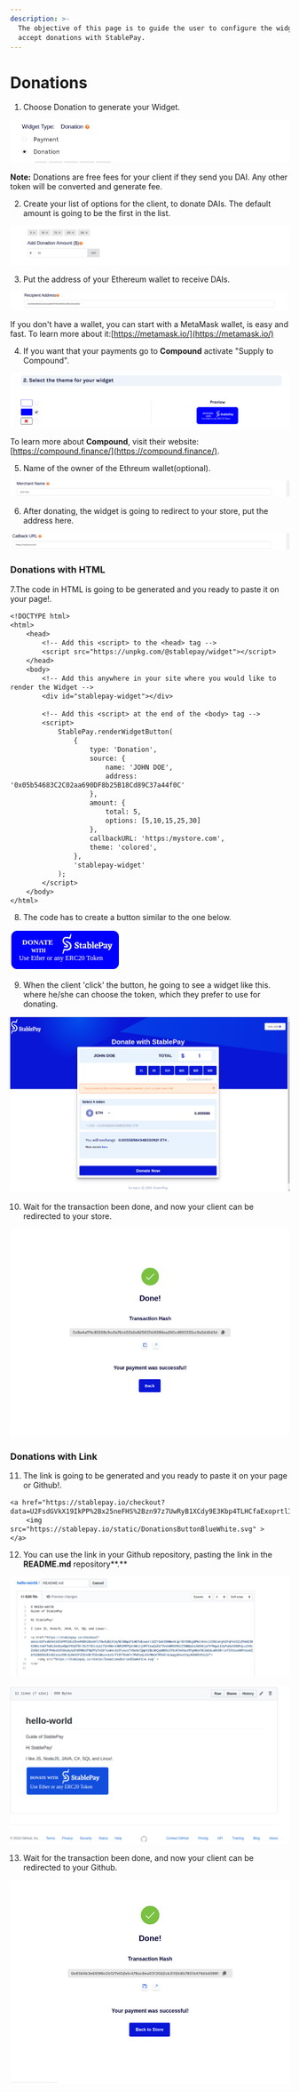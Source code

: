 ```yaml
---
description: >-
  The objective of this page is to guide the user to configure the widget for
  accept donations with StablePay.
---
```


# Donations

1. Choose Donation to generate your Widget.

![](../.gitbook/assets/image%20%2833%29.png)

**Note:** Donations are free fees for your client if they send you DAI. Any other token will be converted and generate fee.

2. Create your list of options for the client, to donate DAIs. The default amount is going to be the first in the list.

![](../.gitbook/assets/image%20%282%29.png)

3. Put the address of your Ethereum wallet to receive DAIs.

![](../.gitbook/assets/image%20%289%29.png)

If you don't have a wallet, you can start with a MetaMask wallet, is easy and fast. To learn more about it:[https://metamask.io/](https://metamask.io/) 

4. If you want that your payments go to **Compound** activate "Supply to Compound".

![](../.gitbook/assets/image%20%2810%29.png)

To learn more about **Compound**, visit their website: [https://compound.finance/](https://compound.finance/).

5. Name of the owner of the Ethreum wallet\(optional\).

![](../.gitbook/assets/image%20%288%29.png)

6. After donating, the widget is going to redirect to your store, put the address here.

![](../.gitbook/assets/image%20%2826%29.png)

### Donations with HTML

7.The code in HTML is going to be generated and you ready to paste it on your page!.

```text
<!DOCTYPE html>
<html>
    <head>
        <!-- Add this <script> to the <head> tag -->
        <script src="https://unpkg.com/@stablepay/widget"></script>
    </head>
    <body>
        <!-- Add this anywhere in your site where you would like to render the Widget -->
        <div id="stablepay-widget"></div>

        <!-- Add this <script> at the end of the <body> tag -->
        <script>
            StablePay.renderWidgetButton(
                {
                    type: 'Donation',
                    source: {
                        name: 'JOHN DOE',
                        address: '0x05b54683C2C02aa690DF8b25B18Cd89C37a44f0C'
                    },
                    amount: {
                        total: 5,
                        options: [5,10,15,25,30]
                    },
                    callbackURL: 'https:/mystore.com',
                    theme: 'colored',
                },
                'stablepay-widget'
            );
        </script>
    </body>
</html>
```

8. The code has to create a button similar to the one below.

![](../.gitbook/assets/image%20%2820%29.png)

9. When the client 'click' the button, he going to see a widget like this. where he/she can choose the token, which they prefer to use for donating.

![](../.gitbook/assets/image%20%2813%29.png)

10. Wait for the transaction been done, and now your client can be redirected to your store.

![](../.gitbook/assets/image%20%2811%29.png)

### Donations with Link

11. The link is going to be generated and you ready to paste it on your page or Github!.

```text
<a href="https://stablepay.io/checkout?data=U2FsdGVkX19IkPP%2Bx25neFHS%2Bzn97z7UwRyB1XCdy9E3Kbp4TLHCfaExoprtlIZY1u%2BHHwhkJpr9EYCNUgGPWcmh4xl22S6iWrp%2FqFkU3ZiZM4WI3B%2BkLtbAYTwBi3e4EweDpUfK1UTBtJSc57S2i1uil7DoYHbr43H%2FRfQathKzcjYM70zwZpBl77WVo6M0KMXzI5GH8pbizG8XkjwT97KqwLl3yPwHy%2B0FqLu1VGcZkRkCi8%2FfM4bs%2F0hzAy%2FdRMH%2FMpTPpTxCBTszmHc1%2FynziTH5e3eIQqk%2BL9AQqkNB6c2YNcK7e09az5PgH01m5KJA6dLoOhGRrivf2XtUunhMYmioGIAY%2B6O8zRiXAIicw15RL9y8e%2F3ZIoVBtTD0cUWuvvizGcTY3FM9xWFn7PnMqqLkN2MhXd7FFeOm1zaqgiGvwtCay4KkUSV61ilE">
    <img src="https://stablepay.io/static/DonationsButtonBlueWhite.svg" >
</a>
```

12. You can use the link in your Github repository, pasting the link in the **README.md** repository**.**

![](../.gitbook/assets/image%20%2832%29.png)

![](../.gitbook/assets/image%20%2814%29.png)

13. Wait for the transaction been done, and now your client can be redirected to your Github.

![](../.gitbook/assets/image%20%2825%29.png)

